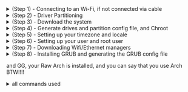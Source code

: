<details>
<summary>(Step 1) - Connecting to an Wi-Fi, if not connected via cable</summary>

> **if your Ethernet cable is connected, you can skip this step**

**1) you need to get your wifi device name, you can do it with the command:**
- "```iwctl station device list```"

**2) you need to make your wifi device scan for networks, you can do it with the command:**
- "```iwctl station your_wifi_device_name scan```"

**3) then you list the available networks, you can do it with the command:**
- "```iwctl station your_wifi_device_name get-networks```"

**4) connect to your desired network, you can do it with the command:**
- "```iwctl station your_wifi_device_name connect your_desired_network```"
  
</details>


<details>
<summary>(Step 2) - Driver Partitioning</summary>
  
> **for creating, deleting, changing types and changing size of partitions, i recommend you to use the command "```cfdisk your_device_name```"**

> **you can list your partitions and devices with the command "```lsblk```"**

> **your device name normally is smth like: "/dev/sdY", where "Y" is the letter of your device, (per example: your SSD may have the name "/dev/sda" and your HD may have the name "/dev/sdb")**

> **your partition name normally is smth like: "/dev/sdaX", where "X" is the number of the partition**

> **for the more basic installation you will need only 3 partitions, and the partitions is the followings:**
> - root
> - boot
> - Swap


**1) you need to create those 3 partitions with the correct type and enough size**
- root partition needs to have the "Linux Filesystem" type and the size i recommend atleast 20GB
- boot partition needs to have the "EFI System" type and the size i recommend 1GB
- swap partition needs to have the "Linux Swap" type and the size i recommend atleast 8GB


**2) after your create all partition with the correct type and with the necessary size, you need to format all partitions**
- root partition needs to be formatted with the "```mkfs.ext4 your_root_partition_name```" command
- boot partition needs to be formatted with the "```mkfs.fat -F 32 your_boot_partition_name```" command
- swap partition needs to be formatted with the "```mkswap your_swap_partition_name```" command

**3) after you create all necessary partitions, define the correct types and format everything, you need to mount those partition**
- root partition needs to be mounted in "/mnt", with the "```mount your_root_partition_name /mnt```" command
- boot partition needs to be mounted in "/mnt/boot/efi", but those folders doesn't exist yet, so you need to create them with the "```mkdir -p /mnt/boot/efi```" command and mount with with the "```mount your_boot_partition_name /mnt/boot/efi```" command
- swap partition needs to be ""turned on"" with the "```swapon your_swap_partition_name```" command

</details>



<details>
<summary>(Step 3) - Download the system</summary>

**1) you neeed to download all the necessary packages of the system in the mounted root partition, you can do it with the command:**
- "```pacstrap /mnt base linux linux-firmware```"

</details>



<details>
<summary>(Step 4) - Generate drives and partition config file, and Chroot</summary>

**1) you need to generate the fstab config file, you can do it with the command:**
   - "```genfstab -U -p /mnt >> /mnt/etc/fstab```"


**2) you need to enter your mounted root partition, you can do it with the command:**
   - "```arch-chroot /mnt```"

</details>



<details>
<summary>(Step 5) - Setting up your timezone and locale</summary>
  
> **you can list the available continents with "```ls /usr/share/zoneinfo/```"** command

> **you can list the available countries within in your continents with "```ls /usr/share/zoneinfo/your_continent/```"** command

  **1) you need to set your timezone, you can do it with the command:**
  - "```ln -sf /usr/share/zoneinfo/your_continent/your_country```"

  **2) then you need to sync your system with your defined timezone, you can do it with the command:**
  - "```hwclock --systohc```"
    
  **3) you will need to download a text editor to edit the locale config file, you can do it with the command:**
  - "```pacman -Sy nano```"
    
  **4) then you will need to edit the locale file, you will need to uncomment (remove the '#' from your desired locale), per example, if you want the US locale, you need to remove the '#' in the "en_US.UTF-8 UTF-8" line, also take note to uncommend the line that has the UTF-8 text, you can open the text editor with the following command:**
  - "```nano /etc/locale.gen```"
    
  **5) then you need to sync your system with your defined locale, you can do it with the command:**
  - "```locale-gen```"
</details>




<details>
<summary>(Step 6) - Setting up your user and root user</summary>

**1) you need to create your user, you can do it with the command: (remember to change "your_username", to your desired user name)**
- "```useradd -m -g users -G wheel,storage,power -s /bin/bash your_username```"

**2) you need set a password to your user with the command:**
- "```passwd your_username```"

**3) you need set a password to the root user with the command:**
- "```passwd```"

**4) you need to download the permission manager, you can do it with the command:**
- "```pacman -Sy sudo```"

**5) then you need to edit the users permissions config file ("/etc/sudoers"), you need to uncomment (remove the '#'), in the line "%wheel ALL=(ALL:ALL) ALL", you can do it with the command:**
- "```nano /etc/sudoers```" 

</details>




<details>
<summary>(Step 7) - Downloading Wifi/Ethernet managers</summary>

**1) for the entire support for wifi and ethernet support you need to install some packages, and you can do it with the command:**
- "```pacman -Sy networkmanager iwd dhcp dhcpcd"

**2) then you need to make it start with the system, you can do it with the command:**
- "```systemctl enable NetworkManager dhcpcd"

</details>




<details>
<summary>(Step 8) - Installing GRUB and generating the GRUB config file</summary>

**1) you need to download GRUB and efibootmgr, and you can do it with the command:**
- "```pacman -Sy --noconfirm grub efibootmgr```"

**2) then you need to start grub installation, you can do it with the command:**
- "```grub-install --target=x86_64-efi --efi-directory=/boot/efi --bootloader-id=arch_BTW --recheck```"

**3) and to finish it, you need to generate the GRUB config file, you can do it with the command:**
- "```grub-mkconfig -o /boot/grub/grub.cfg```"

</details>




and GG, your Raw Arch is installed, and you can say that you use Arch BTW!!!!

<details>
<summary>all commands used</summary>
  
- cfdisk
- mkfs.ext4 root_partition_name
- mkfs.fat -F 32 boot_partition_name
- mkswap swap_partition_name
- mount root_partition_name /mnt
- mkdir -p /mnt/boot/efi
- mount boot_partition_name /mnt/boot/efi
- swapon swap_partition_name
- pacstrap /mnt base linux linux-firmware
- genfstab -U -p /mnt >> /mnt/etc/fstab
- arch-chroot /mnt
- ln -sf /usr/share/zoneinfo/your_continent/your_time_zone /etc/localtime
- hwclock --systohc
- pacman -S nano
- nano /etc/locale.gen
- locale-gen
- useradd -m -g users -G wheel,storage,power -s /bin/bash your_username
- passwd your_username
- passwd
- pacman -S --noconfirm networkmanager dhcpcd dhcp
- systemctl enable NetworkManager dhcpcd
- nano /etc/sudoers
- pacman -S --noconfirm grub efibootmgr
- grub-install --target=x86_64-efi --efi-directory=/boot/efi --bootloader-id=arch_grub --recheck
- grub-mkconfig -o /boot/grub/grub.cfg

</details>

